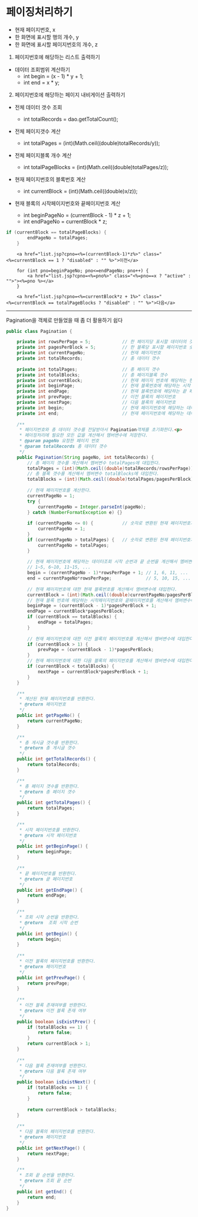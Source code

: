 # 페이징처리하기							
- 현재 페이지번호, x				
- 한 화면에 표시할 행의 개수, y				
- 한 화면에 표시할 페이지번호의 개수, z				
								
1. 페이지번호에 해당하는 리스트 출력하기								
- 데이터 조회범위 계산하기							
  + int begin = (x - 1) * y + 1;							
  + int end = x * y;									
								
2. 페이지번호에 해당하는 페이지 내비게이션 출력하기								
- 전체 데이터 갯수 조회							
  + int totalRecords = dao.getTotalCount();							
- 전체 페이지갯수 계산							
  + int totalPages = (int)(Math.ceil((double)totalRecords/y));							
- 전체 페이지블록 개수 계산							
  + int totalPageBlocks = (int)(Math.ceil((double)totalPages/z));							
								
- 현재 페이지번호의 블록번호 계산							
  + int currentBlock = (int)(Math.ceil((double)x/z));							
- 현재 블록의 시작페이지번호와 끝페이지번호 계산							
  + int beginPageNo = (currentBlock - 1) * z + 1;							
  + int endPageNo = currentBlock * z;							
```java
if (currentBlock == totalPageBlocks) {							
		endPageNo = totalPages;						
	}	
 ```
 
```								
	<a href="list.jsp?cpno=<%=(currentBlock-1)*z%>" class="<%=currentBlock == 1 ? "disabled" : "" %>">이전</a>							
								
	for (int pno=beginPageNo; pno<=endPageNo; pno++) {							
		<a href="list.jsp?cpno=<%=pno%>" class="<%=pno==x ? "active" : "">"><%=pno %></a>						
	}							
								
	<a href="list.jsp?cpno=<%=currentBlock*z + 1%>" class="<%=currentBlock == totalPageBlocks ? "disabled" : "" %>">다음</a>						
```
------------------------------------------------
Pagination을 객체로 만들었을 때 좀 더 활용하기 쉽다
```java
public class Pagination {

	private int rowsPerPage = 5;			// 한 페이지당 표시할 데이터의 갯수
	private int pagesPerBlock = 5;			// 한 블록당 표시할 페이지번호 숫자
	private int currentPageNo;				// 현재 페이지번호
	private int totalRecords;				// 총 데이터 갯수
	
	private int totalPages;					// 총 페이지 갯수
	private int totalBlocks;				// 총 페이지블록 갯수
	private int currentBlock;				// 현재 페이지 번호에 해당하는 현재 블록 번호
	private int beginPage;					// 현재 블록번호에 해당하는 시작 페이지 번호
	private int endPage;					// 현재 블록번호에 해당하는 끝 페이지 번호
	private int prevPage;					// 이전 블록의 페이지번호
	private int nextPage;					// 다음 블록의 페이지번호
	private int begin;						// 현재 페이지번호에 해당하는 데이터 조회 시작 순번
	private int end;						// 현재 페이지번호에 해당하는 데이터 조회 끝 순번
	
	/**
	 * 페이지번호와 총 데이터 갯수를 전달받아서 Pagination객체를 초기화한다.<p>
	 * 페이징처리에 필요한 모든 값을 계산해서 멤버변수에 저장한다.
	 * @param pageNo 요청한 페이지 번호
	 * @param totalRecords 총 데이터 갯수
	 */
	public Pagination(String pageNo, int totalRecords) {
		// 총 페이지 갯수를 계산해서 멤버변수 totalPages에 대입한다.
		totalPages = (int)(Math.ceil((double)totalRecords/rowsPerPage));
		// 총 블록 갯수를 계산해서 멤버변수 totalBlocks에 대입한다.
		totalBlocks = (int)(Math.ceil((double)totalPages/pagesPerBlock));
		
		// 현재 페이지번호를 계산한다.
		currentPageNo = 1;
		try {
			currentPageNo = Integer.parseInt(pageNo);
		} catch (NumberFormatException e) {}
		
		if (currentPageNo <= 0) {			// 숫자로 변환된 현재 페이지번호가 0이거나 0보다 작으면 현재 페이지번호를 1로 설정한다.
			currentPageNo = 1;
		}
		if (currentPageNo > totalPages) {	// 숫자로 변환된 현재 페이지번호가 총 페이지갯수 보다 크면 현재 페이지번호를 totalPages로 설정한다.
			currentPageNo = totalPages;
		}
		
		// 현재 페이지번호에 해당하는 데이터조회 시작 순번과 끝 순번을 계산해서 멤버변수에 대입한다.
		// 1~5, 6~10, 11~15, ...
		begin = (currentPageNo - 1)*rowsPerPage + 1; // 1, 6, 11, ...
		end = currentPageNo*rowsPerPage;			 // 5, 10, 15, ...
		
		// 현재 페이지번호에 대한 현재 블록번호를 계산해서 멤버변수에 대입한다.
		currentBlock = (int)(Math.ceil((double)currentPageNo/pagesPerBlock));
		// 현재 블록 번호에 해당하는 시작페이지번호와 끝페이지번호를 계산해서 멤버변수에 대입한다.
		beginPage = (currentBlock - 1)*pagesPerBlock + 1;
		endPage = currentBlock*pagesPerBlock;
		if (currentBlock == totalBlocks) {
			endPage = totalPages;
		}
		
		// 현재 페이지번호에 대한 이전 블록의 페이지번호를 계산해서 멤버변수에 대입한다.
		if (currentBlock > 1) {
			prevPage = (currentBlock - 1)*pagesPerBlock;
		}
		// 현재 페이지번호에 대한 다음 블록의 페이지번호를 계산해서 멤버변수에 대입한다.
		if (currentBlock < totalBlocks) {
			nextPage = currentBlock*pagesPerBlock + 1;
		}
	}

	/**
	 * 계산된 현재 페이지번호를 반환한다.
	 * @return 페이지번호
	 */
	public int getPageNo() {
		return currentPageNo;
	}

	/**
	 * 총 게시글 갯수를 반환한다.
	 * @return 총 게시글 갯수
	 */
	public int getTotalRecords() {
		return totalRecords;
	}

	/**
	 * 총 페이지 갯수를 반환한다.
	 * @return 총 페이지 갯수
	 */
	public int getTotalPages() {
		return totalPages;
	}

	/**
	 * 시작 페이지번호를 반환한다.
	 * @return 시작 페이지번호
	 */
	public int getBeginPage() {
		return beginPage;
	}

	/**
	 * 끝 페이지번호를 반환한다.
	 * @return 끝 페이지번호
	 */
	public int getEndPage() {
		return endPage;
	}

	/**
	 * 조회 시작 순번을 반환한다.
	 * @return  조회 시작 순번
	 */
	public int getBegin() {
		return begin;
	}
	
	/**
	 * 이전 블록의 페이지번호를 반환한다.
	 * @return 페이지번호
	 */
	public int getPrevPage() {
		return prevPage;
	}
	
	/**
	 * 이전 블록 존재여부를 반환한다.
	 * @return 이전 블록 존재 여부
	 */
	public boolean isExistPrev() {
		if (totalBlocks == 1) {
			return false;
		}
		return currentBlock > 1;
	}
	
	/**
	 * 다음 블록 존재여부를 반환한다.
	 * @return 다음 블록 존재 여부
	 */
	public boolean isExistNext() {
		if (totalBlocks == 1) {
			return false;
		}
		
		return currentBlock > totalBlocks;
	}
	
	/**
	 * 다음 블록의 페이지번호를 반환한다.
	 * @return 페이지번호
	 */
	public int getNextPage() {
		return nextPage;
	}

	/**
	 * 조회 끝 순번을 반환한다.
	 * @return 조회 끝 순번
	 */
	public int getEnd() {
		return end;
	}	
}

```
